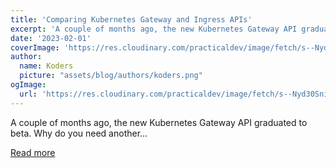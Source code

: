```yaml
---
title: 'Comparing Kubernetes Gateway and Ingress APIs'
excerpt: 'A couple of months ago, the new Kubernetes Gateway API graduated to beta.  Why do you need another...'
date: '2023-02-01'
coverImage: 'https://res.cloudinary.com/practicaldev/image/fetch/s--Nyd30Sni--/c_imagga_scale,f_auto,fl_progressive,h_420,q_auto,w_1000/https://dev-to-uploads.s3.amazonaws.com/uploads/articles/ghmpflbavxh23c408v9a.jpeg'
author:
  name: Koders
  picture: "assets/blog/authors/koders.png"
ogImage:
  url: 'https://res.cloudinary.com/practicaldev/image/fetch/s--Nyd30Sni--/c_imagga_scale,f_auto,fl_progressive,h_420,q_auto,w_1000/https://dev-to-uploads.s3.amazonaws.com/uploads/articles/ghmpflbavxh23c408v9a.jpeg'
---
```


A couple of months ago, the new Kubernetes Gateway API graduated to beta.  Why do you need another...

[Read more](https://dev.to/apisix/comparing-kubernetes-gateway-and-ingress-apis-22oj)

